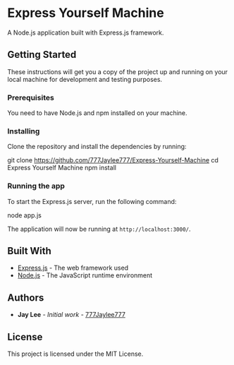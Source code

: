 # Express Yourself Machine

A Node.js application built with Express.js framework.

## Getting Started

These instructions will get you a copy of the project up and running on your local machine for development and testing purposes.

### Prerequisites

You need to have Node.js and npm installed on your machine.

### Installing

Clone the repository and install the dependencies by running:

git clone https://github.com/777Jaylee777/Express-Yourself-Machine
cd Express Yourself Machine
npm install


### Running the app

To start the Express.js server, run the following command:

node app.js


The application will now be running at `http://localhost:3000/`.

## Built With

* [Express.js](https://expressjs.com/) - The web framework used
* [Node.js](https://nodejs.org/) - The JavaScript runtime environment

## Authors

* **Jay Lee** - *Initial work* - [777Jaylee777](https://github.com/777Jaylee777)

## License

This project is licensed under the MIT License.
